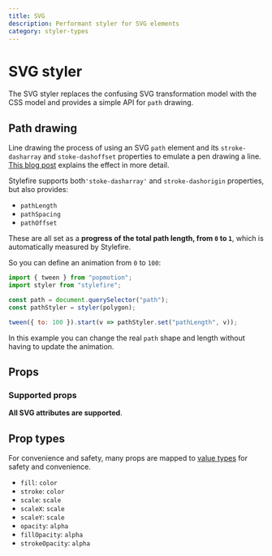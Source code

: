 ```yaml
---
title: SVG
description: Performant styler for SVG elements
category: styler-types
---
```


# SVG styler

The SVG styler replaces the confusing SVG transformation model with the CSS model and provides a simple API for `path` drawing.

## Path drawing

Line drawing the process of using an SVG `path` element and its `stroke-dasharray` and `stoke-dashoffset` properties to emulate a pen drawing a line. [This blog post](https://css-tricks.com/svg-line-animation-works/) explains the effect in more detail.

Stylefire supports both`'stoke-dasharray'` and `stroke-dashorigin` properties, but also provides:

* `pathLength`
* `pathSpacing`
* `pathOffset`

These are all set as a **progress of the total path length, from `0` to `1`**, which is automatically measured by Stylefire.

So you can define an animation from `0` to `100`:

```javascript
import { tween } from "popmotion";
import styler from "stylefire";

const path = document.querySelector("path");
const pathStyler = styler(polygon);

tween({ to: 100 }).start(v => pathStyler.set("pathLength", v));
```

In this example you can change the real `path` shape and length without having to update the animation.

## Props

### Supported props

**All SVG attributes are supported**.

## Prop types

For convenience and safety, many props are mapped to [value types](/api/value-types) for safety and convenience.

* `fill`: `color`
* `stroke`: `color`
* `scale`: `scale`
* `scaleX`: `scale`
* `scaleY`: `scale`
* `opacity`: `alpha`
* `fillOpacity`: `alpha`
* `strokeOpacity`: `alpha`
